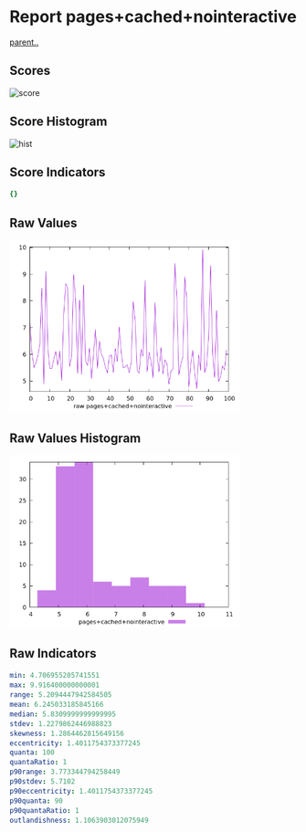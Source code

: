 # Report pages+cached+nointeractive

[parent..](./..)  


## Scores

![score](./score.png)  

## Score Histogram

![hist](./hist.png)  

## Score Indicators

```yaml
{}

```

## Raw Values

![raw](./raw.png)  

## Raw Values Histogram

![raw hist](./raw_hist.png)  

## Raw Indicators

```yaml
min: 4.706955205741551
max: 9.916400000000001
range: 5.2094447942584505
mean: 6.245033185845166
median: 5.8309999999999995
stdev: 1.2279862446988823
skewness: 1.2864462815649156
eccentricity: 1.4011754373377245
quanta: 100
quantaRatio: 1
p90range: 3.773344794258449
p90stdev: 5.7102
p90eccentricity: 1.4011754373377245
p90quanta: 90
p90quantaRatio: 1
outlandishness: 1.1063903012075949

```

<style>
  img {
    max-width: 80%;
  }
</style>
      
